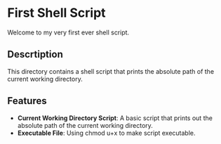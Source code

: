 # First Shell Script

Welcome to my very first ever shell script.

## Descrtiption

This directory contains a shell script that prints the absolute path of the current working directory.

## Features

- **Current Working Directory Script**: A basic script that prints out the absolute path of the current working directory.
- **Executable File**: Using chmod u+x to make script executable.
